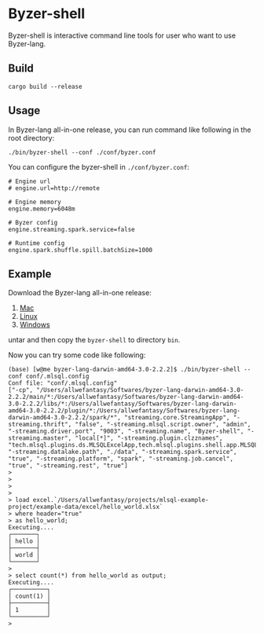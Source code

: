 # Byzer-shell

Byzer-shell is interactive command line tools for user who want to use Byzer-lang.

## Build

```
cargo build --release
```

## Usage

In Byzer-lang all-in-one release, you can run command like following 
in the root directory: 

```
./bin/byzer-shell --conf ./conf/byzer.conf
```

You can configure the byzer-shell in `./conf/byzer.conf`:

```
# Engine url 
# engine.url=http://remote

# Engine memory
engine.memory=6048m

# Byzer config
engine.streaming.spark.service=false

# Runtime config
engine.spark.shuffle.spill.batchSize=1000
```

## Example

Download the Byzer-lang all-in-one release:

1. [Mac](https://download.byzer.org/byzer/nightly-build/byzer-lang-darwin-amd64-3.0-latest.tar.gz)
2. [Linux](https://download.byzer.org/byzer/nightly-build/byzer-lang-linux-amd64-3.0-latest.tar.gz)
3. [Windows](https://download.byzer.org/byzer/nightly-build/byzer-lang-win-amd64-3.0-latest.tar.gz)

untar and then copy the `byzer-shell` to directory `bin`.

Now you can try some code like following:

```
(base) [w@me byzer-lang-darwin-amd64-3.0-2.2.2]$ ./bin/byzer-shell --conf conf/.mlsql.config
Conf file: "conf/.mlsql.config"
["-cp", "/Users/allwefantasy/Softwares/byzer-lang-darwin-amd64-3.0-2.2.2/main/*:/Users/allwefantasy/Softwares/byzer-lang-darwin-amd64-3.0-2.2.2/libs/*:/Users/allwefantasy/Softwares/byzer-lang-darwin-amd64-3.0-2.2.2/plugin/*:/Users/allwefantasy/Softwares/byzer-lang-darwin-amd64-3.0-2.2.2/spark/*", "streaming.core.StreamingApp", "-streaming.thrift", "false", "-streaming.mlsql.script.owner", "admin", "-streaming.driver.port", "9003", "-streaming.name", "Byzer-shell", "-streaming.master", "local[*]", "-streaming.plugin.clzznames", "tech.mlsql.plugins.ds.MLSQLExcelApp,tech.mlsql.plugins.shell.app.MLSQLShell,tech.mlsql.plugins.assert.app.MLSQLAssert", "-streaming.datalake.path", "./data", "-streaming.spark.service", "true", "-streaming.platform", "spark", "-streaming.job.cancel", "true", "-streaming.rest", "true"]
>
>
>
>
> load excel.`/Users/allwefantasy/projects/mlsql-example-project/example-data/excel/hello_world.xlsx`
> where header="true"
> as hello_world;
Executing....
┌───────┐
│ hello │
├───────┤
│ world │
└───────┘
>
> select count(*) from hello_world as output;
Executing....
┌──────────┐
│ count(1) │
├──────────┤
│ 1        │
└──────────┘
>
```
